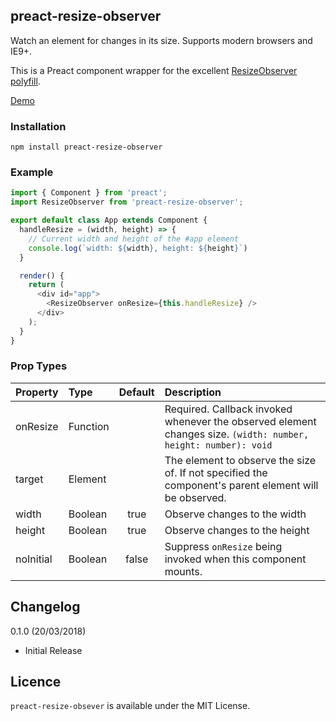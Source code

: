 preact-resize-observer
---

Watch an element for changes in its size. Supports modern browsers and IE9+.

This is a Preact component wrapper for the excellent [ResizeObserver polyfill](https://github.com/que-etc/resize-observer-polyfill).

[Demo](https://mjdease.github.io/preact-resize-observer/demo/)

### Installation

`npm install preact-resize-observer`

### Example

```js
import { Component } from 'preact';
import ResizeObserver from 'preact-resize-observer';

export default class App extends Component {
  handleResize = (width, height) => {
    // Current width and height of the #app element
    console.log(`width: ${width}, height: ${height}`)
  }

  render() {
    return (
      <div id="app">
        <ResizeObserver onResize={this.handleResize} />
      </div>
    );
  }
}
```

### Prop Types

| Property | Type | Default | Description |
|:---|:---|:---:|:---|
| onResize | Function | | Required. Callback invoked whenever the observed element changes size. `(width: number, height: number): void` |
| target | Element | | The element to observe the size of. If not specified the component's parent element will be observed. |
| width | Boolean | true | Observe changes to the width |
| height | Boolean | true | Observe changes to the height |
| noInitial | Boolean | false | Suppress `onResize` being invoked when this component mounts.

Changelog
---
0.1.0 (20/03/2018)
* Initial Release

Licence
---
`preact-resize-obsever` is available under the MIT License.
